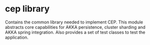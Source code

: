 
# cep library

Contains the common library needed to implement CEP. This module abstracts core capabilities for AKKA persistence, cluster sharding and AKKA spring integration. Also provides a set of test classes to test the application.
